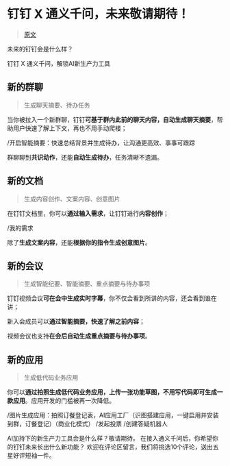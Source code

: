 

钉钉 X 通义千问，未来敬请期待！
======
> [原文](https://mp.weixin.qq.com/s/ADX-gS1rG9rG4JYzRsY1Gw)


未来的钉钉会是什么样？

钉钉 X 通义千问，解锁AI新生产力工具


## 新的群聊
> 生成聊天摘要、待办任务

当你被拉入一个新群聊，钉钉**可基于群内此前的聊天内容，自动生成聊天摘要**，帮助用户快速了解上下文，再也不用手动爬楼；

/开启智能摘要：快速总结背景并生成待办，让沟通更高效、事事可跟踪

群聊聊到**共识动作**，还能**自动生成待办**，任务清晰不遗漏。


## 新的文档
> 生成内容创作、文案内容、创意图片

在钉钉文档里，你可以**通过输入需求**，让钉钉进行**内容创作**；

/我的需求

除了**生成文案内容**，还能**根据你的指令生成创意图片**。


## 新的会议
> 生成智能纪要、智能摘要、重点摘要与待办事项

钉钉视频会议**可在会中生成实时字幕**，你不仅会看到所讲的内容，还会看到谁在讲；

新入会成员可以**通过智能摘要，快速了解之前内容**；

视频会议也支持**在会后自动生成重点摘要与待办事项**。


## 新的应用
> 生成低代码业务应用

你可以**通过拍照生成低代码业务应用，上传一张功能草图，不用写代码即可生成一款应用**。应用开发的门槛被再一次降低。

/图片生成应用：拍照订餐登记表，AI应用工厂（识图搭建应用，一键启用并安装到群，订餐登记）（商业化模式）
/发起投票
/创建答疑机器人


AI加持下的新生产力工具会是什么样？敬请期待。
在接入通义千问后，你希望你的钉钉未来长出什么新功能？
欢迎在评论区留言，我们将挑选10个评论，送出五星好评短袖一件。

